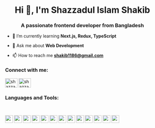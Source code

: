 <h1 align="center">Hi 👋, I'm Shazzadul Islam Shakib</h1>
<h3 align="center">A passionate frontend developer from Bangladesh</h3>

- 🌱 I’m currently learning **Next.js, Redux, TypeScript**

- 💬 Ask me about **Web Development**

- 📫 How to reach me **shakib1186@gmail.com**



<h3 align="left">Connect with me:</h3>
<p align="left">
<a href="https://linkedin.com/in/shazzadul islam shakib" target="blank"><img align="center" src="https://raw.githubusercontent.com/rahuldkjain/github-profile-readme-generator/master/src/images/icons/Social/linked-in-alt.svg" alt="shazzadul islam shakib" height="30" width="40" /></a>
<a href="https://fb.com/shazzadul islam shakib" target="blank"><img align="center" src="https://raw.githubusercontent.com/rahuldkjain/github-profile-readme-generator/master/src/images/icons/Social/facebook.svg" alt="shazzadul islam shakib" height="30" width="40" /></a>
</p>

<h3 align="left">Languages and Tools:</h3>

<br>

<p>
    <img src="https://img.shields.io/badge/HTML5-E34F26?style=for-the-badge&logo=html5&logoColor=white" height="25"/>
    <img src="https://img.shields.io/badge/css3-%231572B6.svg?style=for-the-badge&logo=css3&logoColor=white" height="25"/>
    <img src="https://img.shields.io/badge/javascript-%23323330.svg?style=for-the-badge&logo=javascript&logoColor=%23F7DF1E" height="25"/>
    <img src="https://img.shields.io/badge/vercel-%23000000.svg?style=for-the-badge&logo=vercel&logoColor=white" height="25"/>
    <img src="https://img.shields.io/badge/netlify-%23000000.svg?style=for-the-badge&logo=netlify&logoColor=#00C7B7" height="25"/>
    <img src="https://img.shields.io/badge/firebase-%23039BE5.svg?style=for-the-badge&logo=firebase" height="25"/>
    <img src="https://img.shields.io/badge/express.js-%23404d59.svg?style=for-the-badge&logo=express&logoColor=%2361DAFB" height="25"/>
    <img src="https://img.shields.io/badge/NPM-%23000000.svg?style=for-the-badge&logo=npm&logoColor=white" height="25"/>
<!--     <img src="https://img.shields.io/badge/node.js-6DA55F?style=for-the-badge&logo=node.js&logoColor=white" height="25"/> -->
    <img src="https://img.shields.io/badge/react-%2320232a.svg?style=for-the-badge&logo=react&logoColor=%2361DAFB" height="25"/>
<!--     <img src="https://img.shields.io/badge/Next.js-%23323330.svg?style=for-the-badge&logo=Next.js&logoColor=%23F7DF1E" height="25"/> -->
    <img src="https://img.shields.io/badge/React_Router-CA4245?style=for-the-badge&logo=react-router&logoColor=white" height="25"/>
<!--     <img src="https://img.shields.io/badge/redux-%23593d88.svg?style=for-the-badge&logo=redux&logoColor=white" height="25"/> -->
    <img src="https://img.shields.io/badge/tailwindcss-%2338B2AC.svg?style=for-the-badge&logo=tailwind-css&logoColor=white" height="25"/>
    <img src="https://img.shields.io/badge/MongoDB-%234ea94b.svg?style=for-the-badge&logo=mongodb&logoColor=white" height="25"/>
    <img src="https://img.shields.io/badge/Canva-%2300C4CC.svg?style=for-the-badge&logo=Canva&logoColor=white" height="25"/>
</p>


